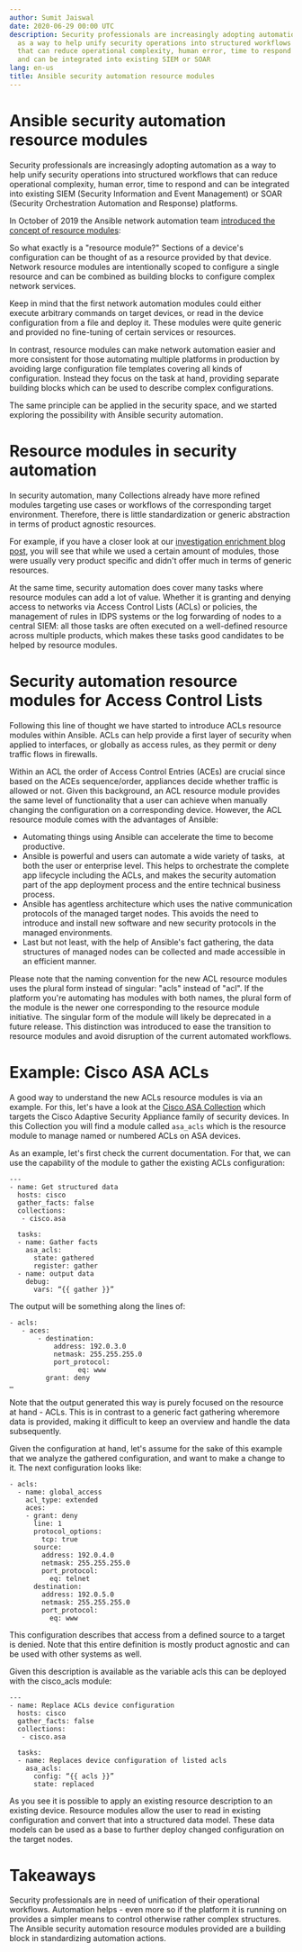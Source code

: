 ```yaml
---
author: Sumit Jaiswal
date: 2020-06-29 00:00 UTC
description: Security professionals are increasingly adopting automation
  as a way to help unify security operations into structured workflows
  that can reduce operational complexity, human error, time to respond
  and can be integrated into existing SIEM or SOAR
lang: en-us
title: Ansible security automation resource modules
---
```



# Ansible security automation resource modules

Security professionals are increasingly adopting automation as a way to
help unify security operations into structured workflows that can reduce
operational complexity, human error, time to respond and can be
integrated into existing SIEM (Security Information and Event
Management) or SOAR (Security Orchestration Automation and Response)
platforms.

In October of 2019 the Ansible network automation team
[introduced the concept of resource modules](https://www.ansible.com/blog/network-features-coming-soon-in-ansible-engine-2.9):

So what exactly is a "resource module?" Sections of a device's
configuration can be thought of as a resource provided by that device.
Network resource modules are intentionally scoped to configure a single
resource and can be combined as building blocks to configure complex
network services.

Keep in mind that the first network automation modules could either
execute arbitrary commands on target devices, or read in the device
configuration from a file and deploy it. These modules were quite
generic and provided no fine-tuning of certain services or resources.

In contrast, resource modules can make network automation easier and
more consistent for those automating multiple platforms in production by
avoiding large configuration file templates covering all kinds of
configuration. Instead they focus on the task at hand, providing
separate building blocks which can be used to describe complex
configurations.

The same principle can be applied in the security space, and we started
exploring the possibility with Ansible security automation.

# Resource modules in security automation

In security automation, many Collections already have more refined
modules targeting use cases or workflows of the corresponding target
environment. Therefore, there is little standardization or generic
abstraction in terms of product agnostic resources.

For example, if you have a closer look at our
[investigation enrichment blog post](https://www.ansible.com/blog/getting-started-with-ansible-security-automation-investigation-enrichment),
you will see that while we used a certain amount of modules, those were
usually very product specific and didn't offer much in terms of generic
resources.

At the same time, security automation does cover many tasks where
resource modules can add a lot of value. Whether it is granting and
denying access to networks via Access Control Lists (ACLs) or policies,
the management of rules in IDPS systems or the log forwarding of nodes
to a central SIEM: all those tasks are often executed on a well-defined
resource across multiple products, which makes these tasks good
candidates to be helped by resource modules.

# Security automation resource modules for Access Control Lists

Following this line of thought we have started to introduce ACLs
resource modules within Ansible. ACLs can help provide a first layer of
security when applied to interfaces, or globally as access rules, as
they permit or deny traffic flows in firewalls.

Within an ACL the order of Access Control Entries (ACEs) are crucial
since based on the ACEs sequence/order, appliances decide whether
traffic is allowed or not. Given this background, an ACL resource module
provides the same level of functionality that a user can achieve when
manually changing the configuration on a corresponding device. However,
the ACL resource module comes with the advantages of Ansible:

-   Automating things using Ansible can accelerate the time to become
    productive.
-   Ansible is powerful and users can automate a wide variety of tasks, 
    at both the user or enterprise level. This helps to orchestrate the
    complete app lifecycle including the ACLs, and makes the security
    automation part of the app deployment process and the entire
    technical business process.
-   Ansible has agentless architecture which uses the native
    communication protocols of the managed target nodes. This avoids the
    need to introduce and install new software and new security
    protocols in the managed environments.
-   Last but not least, with the help of Ansible's fact gathering, the
    data structures of managed nodes can be collected and made
    accessible in an efficient manner.

Please note that the naming convention for the new ACL resource modules
uses the plural form instead of singular: "acls" instead of "acl". If
the platform you're automating has modules with both names, the plural
form of the module is the newer one corresponding to the resource module
initiative. The singular form of the module will likely be deprecated in
a future release. This distinction was introduced to ease the transition
to resource modules and avoid disruption of the current automated
workflows.

# Example: Cisco ASA ACLs

A good way to understand the new ACLs resource modules is via an
example. For this, let's have a look at the
[Cisco ASA Collection](https://cloud.redhat.com/ansible/automation-hub/cisco/asa)
which targets the Cisco Adaptive Security Appliance family of security
devices. In this Collection you will find a module called `asa_acls` which
is the resource module to manage named or numbered ACLs on ASA devices.

As an example, let's first check the current documentation. For that, we
can use the capability of the module to gather the existing ACLs
configuration:

```
---
- name: Get structured data
  hosts: cisco
  gather_facts: false
  collections:
   - cisco.asa

  tasks:
  - name: Gather facts
    asa_acls:
      state: gathered
      register: gather
  - name: output data
    debug:
      vars: “{{ gather }}”
```

The output will be something along the lines of:

```
- acls:
   - aces:
       - destination:
           address: 192.0.3.0
           netmask: 255.255.255.0
           port_protocol:
                 eq: www
         grant: deny
…
```

Note that the output generated this way is purely focused on the
resource at hand - ACLs. This is in contrast to a generic fact gathering
wheremore data is provided, making it difficult to keep an overview and
handle the data subsequently.

Given the configuration at hand, let's assume for the sake of this
example that we analyze the gathered configuration, and want to make a
change to it. The next configuration looks like:

```
- acls:
  - name: global_access
    acl_type: extended
    aces:
    - grant: deny
      line: 1
      protocol_options:
        tcp: true
      source:
        address: 192.0.4.0
        netmask: 255.255.255.0
        port_protocol:
          eq: telnet
      destination:
        address: 192.0.5.0
        netmask: 255.255.255.0
        port_protocol:
          eq: www
```

This configuration describes that access from a defined source to a
target is denied. Note that this entire definition is mostly product
agnostic and can be used with other systems as well.

Given this description is available as the variable acls this can be
deployed with the cisco_acls module:

```
---
- name: Replace ACLs device configuration
  hosts: cisco
  gather_facts: false
  collections:
   - cisco.asa

  tasks:
  - name: Replaces device configuration of listed acls
    asa_acls:
      config: “{{ acls }}”
      state: replaced
```

As you see it is possible to apply an existing resource description to
an existing device. Resource modules allow the user to read in existing
configuration and convert that into a structured data model. These data
models can be used as a base to further deploy changed configuration on
the target nodes.

# Takeaways

Security professionals are in need of unification of their operational
workflows. Automation helps - even more so if the platform it is running
on provides a simpler means to control otherwise rather complex
structures. The Ansible security automation resource modules provided
are a building block in standardizing automation actions.
